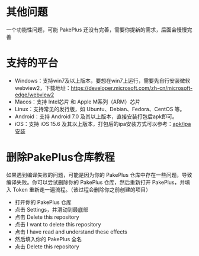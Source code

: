 # 其他问题

一个功能性问题，可能 PakePlus 还没有完善，需要你提新的需求，后面会慢慢完善

# 支持的平台
- Windows：支持win7及以上版本，要想在win7上运行，需要先自行安装微软webview2，下载地址：https://developer.microsoft.com/zh-cn/microsoft-edge/webview2
- Macos：支持 Intel芯片 和 Apple M系列（ARM）芯片
- Linux：支持常见的发行版，如 Ubuntu、Debian、Fedora、CentOS 等。
- Android：支持 Android 7.0 及其以上版本，直接安装打包后apk即可。
- iOS：支持 iOS 15.6 及其以上版本，打包后的ipa安装方式可以参考：[apk/ipa安装](./phone.md)


# 删除PakePlus仓库教程

如果遇到编译失败的问题，可能是因为你的 PakePlus 仓库中存在一些问题，导致编译失败。你可以尝试删除你的 PakePlus 仓库，然后重新打开 PakePlus，并填入 Token 重新走一遍流程。（该过程会删除你之前创建的项目）

-   打开你的 PakePlus 仓库
-   点击 Settings，并滑动到最底部
-   点击 Delete this repository
-   点击 I want to delete this repository
-   点击 I have read and understand these effects
-   然后填入你的 PakePlus 全名
-   点击 Delete this repository